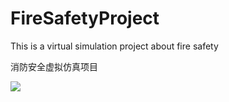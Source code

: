 # FireSafetyProject
This is a virtual simulation project about fire safety

消防安全虚拟仿真项目

![](D:\QQ\GitProject\FireSafetyProject\Art\dogCute.jpg)